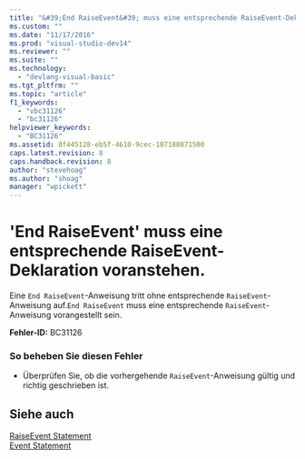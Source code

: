 ```yaml
---
title: "&#39;End RaiseEvent&#39; muss eine entsprechende RaiseEvent-Deklaration voranstehen. | Microsoft Docs"
ms.custom: ""
ms.date: "11/17/2016"
ms.prod: "visual-studio-dev14"
ms.reviewer: ""
ms.suite: ""
ms.technology: 
  - "devlang-visual-basic"
ms.tgt_pltfrm: ""
ms.topic: "article"
f1_keywords: 
  - "vbc31126"
  - "bc31126"
helpviewer_keywords: 
  - "BC31126"
ms.assetid: 8f445128-eb5f-4610-9cec-107180871500
caps.latest.revision: 8
caps.handback.revision: 8
author: "stevehoag"
ms.author: "shoag"
manager: "wpickett"
---
```

# &#39;End RaiseEvent&#39; muss eine entsprechende RaiseEvent-Deklaration voranstehen.
Eine `End RaiseEvent`\-Anweisung tritt ohne entsprechende `RaiseEvent`\-Anweisung auf.`End RaiseEvent` muss eine entsprechende `RaiseEvent`\-Anweisung vorangestellt sein.  
  
 **Fehler\-ID:** BC31126  
  
### So beheben Sie diesen Fehler  
  
-   Überprüfen Sie, ob die vorhergehende `RaiseEvent`\-Anweisung gültig und richtig geschrieben ist.  
  
## Siehe auch  
 [RaiseEvent Statement](../../visual-basic/language-reference/statements/raiseevent-statement.md)   
 [Event Statement](../../visual-basic/language-reference/statements/event-statement.md)